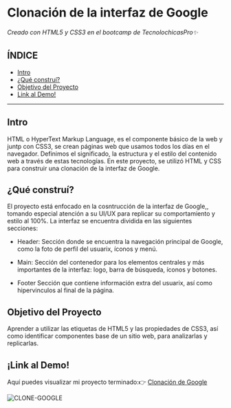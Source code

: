 # Clonación de la interfaz de Google 
###### Creado con HTML5 y CSS3 en el bootcamp de TecnolochicasPro✨

## ÍNDICE
* [Intro](#intro)
* [¿Qué construí?](#qu%C3%A9-constru%C3%AD)
* [Objetivo del Proyecto](#objetivo-del-proyecto)
* [Link al Demo!](#link-al-demo)

***

## Intro
HTML o HyperText Markup Language, es el componente básico de la web y juntp con CSS3, se crean páginas web que usamos todos los días en el navegador. Definimos el significado, la estructura y el estilo del contenido web a través de estas tecnologías.
En este proyecto, se utilizó HTML y CSS para construir una clonación de la interfaz de Google.

## ¿Qué construí?
El proyecto está enfocado en la cosntrucción de la interfaz de Google,, tomando especial atención a su UI/UX para replicar su comportamiento y estilo al 100%. La interfaz se encuentra dividida en las siguientes secciones:

* Header: Sección donde se encuentra la navegación principal de Google, como la foto de perfil del usuarix, íconos y menú.

* Main: Sección del contenedor para los elementos centrales y más importantes de la interfaz: logo, barra de búsqueda, íconos y botones.

* Footer Sección que contiene información extra del usuarix, así como hipervinculos al final de la página.

## Objetivo del Proyecto
Aprender a utilizar las etiquetas de HTML5 y las propiedades de CSS3, así como identificar componentes base de un sitio web, para analizarlas y replicarlas.

## ¡Link al Demo!
Aquí puedes visualizar mi proyecto terminado:👉 [Clonación de Google](https://katyacabrera.github.io/Google-Clone/)


![CLONE-GOOGLE](https://user-images.githubusercontent.com/131730414/235560916-3ba895f0-c42c-4f59-a08f-9c0f7791e9ee.png)

